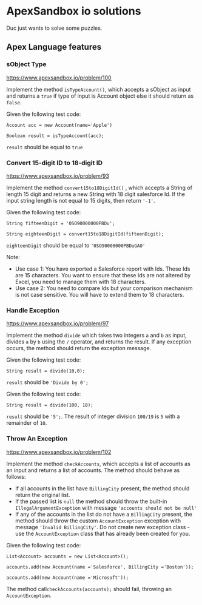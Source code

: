 # ApexSandbox io solutions

Duc just wants to solve some puzzles.

## Apex Language features

### sObject Type
https://www.apexsandbox.io/problem/100

Implement the method  `isTypeAccount()`, which accepts a sObject as input and returns a  `true`  if type of input is Account object else it should return as  `false`.

Given the following test code:

`Account acc = new Account(name='Apple')`

`Boolean result = isTypeAccount(acc);`

`result`  should be equal to  `true`

### Convert 15-digit ID to 18-digit ID
https://www.apexsandbox.io/problem/93

Implement the method  `convert15to18DigitId()` , which accepts a String of length 15 digit and returns a new String with 18 digit salesforce Id. If the input string length is not equal to 15 digits, then return  `'-1'`.

Given the following test code:

`String fifteenDigit = '0SO90000000PBDu';`

`String eighteenDigit = convert15to18DigitId(fifteenDigit);`

`eighteenDigit`  should be equal to  `'0SO90000000PBDuGAO'`

Note:

-   Use case 1: You have exported a Salesforce report with Ids. These Ids are 15 characters. You want to ensure that these Ids are not altered by Excel, you need to manage them with 18 characters.
-   Use case 2: You need to compare Ids but your comparison mechanism is not case sensitive. You will have to extend them to 18 characters.

### Handle Exception
https://www.apexsandbox.io/problem/97

Implement the method  `divide`  which takes two integers  `a`  and  `b`  as input, divides  `a`  by  `b`  using the  `/`  operator, and returns the result. If any exception occurs, the method should return the exception message.

Given the following test code:

`String result = divide(10,0);`

`result`  should be  `'Divide by 0';`

Given the following test code:

`String result = divide(100, 18);`

`result`  should be  `'5';`. The result of integer division  `100/19`  is  `5`  with a remainder of  `10`.

### Throw An Exception
https://www.apexsandbox.io/problem/102

Implement the method  `checkAccounts`, which accepts a list of accounts as an input and returns a list of accounts. The method should behave as follows:

-   If all accounts in the list have  `BillingCity`  present, the method should return the original list.
-   If the passed list is  `null`  the method should throw the built-in  `IllegalArgumentException`  with message  `'accounts should not be null'`
-   If any of the accounts in the list do not have a  `BillingCity`  present, the method should throw the custom  `AccountException`  exception with message  `'Invalid BillingCity'`. Do not create new exception class - use the  `AccountException`  class that has already been created for you.

Given the following test code:

`List<Account> accounts = new List<Account>();`

`accounts.add(new Account(name ='Salesforce', BillingCity ='Boston'));`

`accounts.add(new Account(name ='Microsoft'));`

The method call`checkAccounts(accounts);`  should fail, throwing an  `AccountException`.